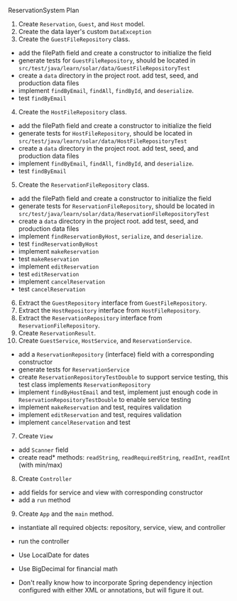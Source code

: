 ReservationSystem Plan

1. Create `Reservation`, `Guest`, and `Host` model.
2. Create the data layer's custom `DataException`
3. Create the `GuestFileRepository` class.
- add the filePath field and create a constructor to initialize the field
- generate tests for `GuestFileRepository`, should be located in
  `src/test/java/learn/solar/data/GuestFileRepositoryTest`
- create a `data` directory in the project root. add test, seed, and
  production data files
- implement `findByEmail`, `findAll`, `findById`, and `deserialize`.
- test `findByEmail`

4. Create the `HostFileRepository` class.
- add the filePath field and create a constructor to initialize the field
- generate tests for `HostFileRepository`, should be located in
  `src/test/java/learn/solar/data/HostFileRepositoryTest`
- create a `data` directory in the project root. add test, seed, and
  production data files
- implement `findByEmail`, `findAll`, `findById`, and `deserialize`.
- test `findByEmail`

5. Create the `ReservationFileRepository` class.
- add the filePath field and create a constructor to initialize the field
- generate tests for `ReservationFileRepository`, should be located in
  `src/test/java/learn/solar/data/ReservationFileRepositoryTest`
- create a `data` directory in the project root. add test, seed, and
  production data files
- implement `findReservationByHost`, `serialize`, and `deserialize`.
- test `findReservationByHost`
- implement `makeReservation`
- test `makeReservation`
- implement `editReservation`
- test `editReservation`
- implement `cancelReservation`
- test `cancelReservation`
6. Extract the `GuestRepository` interface
   from `GuestFileRepository`.
7. Extract the `HostRepository` interface
   from `HostFileRepository`.
8. Extract the `ReservationRepository` interface
   from `ReservationFileRepository`.
9. Create `ReservationResult`.
10. Create `GuestService`, `HostService`, and  `ReservationService`.
- add a `ReservationRepository` (interface) field with a corresponding
  constructor
- generate tests for `ReservationService`
- create `ReservationRepositoryTestDouble` to support service testing, this
  test class implements `ReservationRepository`
- implement `findByHostEmail` and test, implement just enough code in
  `ReservationRepositoryTestDouble` to enable service testing
- implement `makeReservation` and test, requires validation
- implement `editReservation` and test, requires validation
- implement `cancelReservation` and test
7. Create `View`
- add `Scanner` field
- create read* methods: `readString`, `readRequiredString`, `readInt`,
  `readInt` (with min/max)
8. Create `Controller`
- add fields for service and view with corresponding constructor
- add a `run` method
9. Create `App` and the `main` method.
- instantiate all required objects: repository, service, view, and
  controller
- run the controller


 - Use LocalDate for dates
 - Use BigDecimal for financial math
 - Don't really know how to incorporate Spring dependency injection configured with either XML or annotations, but will figure it out.

